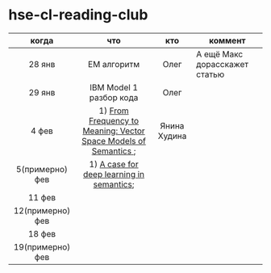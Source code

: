 # hse-cl-reading-club


|когда | что | кто | коммент |
|:-:|:-:|:-:|---|
| 28 янв | EM алгоритм | Олег | А ещё Макс дорасскажет статью |
| 29 янв | IBM Model 1 разбор кода | Олег |   |
|  4 фев | 1) [From Frequency to Meaning: Vector Space Models of Semantics ](https://jair.org/index.php/jair/article/view/10640); | Янина Худина  |   |
|  5(примерно) фев | 1) [A case for deep learning in semantics](https://arxiv.org/pdf/1809.03068.pdf); |   |   |
|  11 фев |   |   |   |
|  12(примерно) фев |   |   |   |
|  18 фев |   |   |   |
|  19(примерно) фев |   |   |   |
